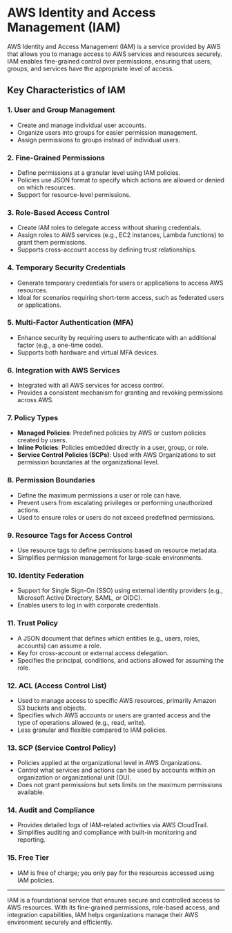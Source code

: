 # AWS Identity and Access Management (IAM)

AWS Identity and Access Management (IAM) is a service provided by AWS that allows you to manage access to AWS services and resources securely. IAM enables fine-grained control over permissions, ensuring that users, groups, and services have the appropriate level of access.

## Key Characteristics of IAM

### **1. User and Group Management**

- Create and manage individual user accounts.
- Organize users into groups for easier permission management.
- Assign permissions to groups instead of individual users.

### **2. Fine-Grained Permissions**

- Define permissions at a granular level using IAM policies.
- Policies use JSON format to specify which actions are allowed or denied on which resources.
- Support for resource-level permissions.

### **3. Role-Based Access Control**

- Create IAM roles to delegate access without sharing credentials.
- Assign roles to AWS services (e.g., EC2 instances, Lambda functions) to grant them permissions.
- Supports cross-account access by defining trust relationships.

### **4. Temporary Security Credentials**

- Generate temporary credentials for users or applications to access AWS resources.
- Ideal for scenarios requiring short-term access, such as federated users or applications.

### **5. Multi-Factor Authentication (MFA)**

- Enhance security by requiring users to authenticate with an additional factor (e.g., a one-time code).
- Supports both hardware and virtual MFA devices.

### **6. Integration with AWS Services**

- Integrated with all AWS services for access control.
- Provides a consistent mechanism for granting and revoking permissions across AWS.

### **7. Policy Types**

- **Managed Policies**: Predefined policies by AWS or custom policies created by users.
- **Inline Policies**: Policies embedded directly in a user, group, or role.
- **Service Control Policies (SCPs)**: Used with AWS Organizations to set permission boundaries at the organizational level.

### **8. Permission Boundaries**

- Define the maximum permissions a user or role can have.
- Prevent users from escalating privileges or performing unauthorized actions.
- Used to ensure roles or users do not exceed predefined permissions.

### **9. Resource Tags for Access Control**

- Use resource tags to define permissions based on resource metadata.
- Simplifies permission management for large-scale environments.

### **10. Identity Federation**

- Support for Single Sign-On (SSO) using external identity providers (e.g., Microsoft Active Directory, SAML, or OIDC).
- Enables users to log in with corporate credentials.

### **11. Trust Policy**

- A JSON document that defines which entities (e.g., users, roles, accounts) can assume a role.
- Key for cross-account or external access delegation.
- Specifies the principal, conditions, and actions allowed for assuming the role.

### **12. ACL (Access Control List)**

- Used to manage access to specific AWS resources, primarily Amazon S3 buckets and objects.
- Specifies which AWS accounts or users are granted access and the type of operations allowed (e.g., read, write).
- Less granular and flexible compared to IAM policies.

### **13. SCP (Service Control Policy)**

- Policies applied at the organizational level in AWS Organizations.
- Control what services and actions can be used by accounts within an organization or organizational unit (OU).
- Does not grant permissions but sets limits on the maximum permissions available.

### **14. Audit and Compliance**

- Provides detailed logs of IAM-related activities via AWS CloudTrail.
- Simplifies auditing and compliance with built-in monitoring and reporting.

### **15. Free Tier**

- IAM is free of charge; you only pay for the resources accessed using IAM policies.

---

IAM is a foundational service that ensures secure and controlled access to AWS resources. With its fine-grained permissions, role-based access, and integration capabilities, IAM helps organizations manage their AWS environment securely and efficiently.
